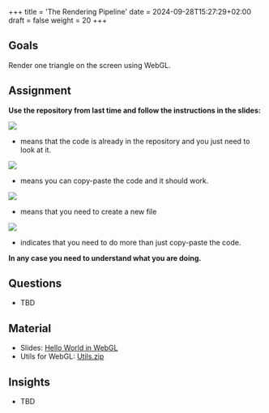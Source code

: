 +++
title = 'The Rendering Pipeline'
date = 2024-09-28T15:27:29+02:00
draft = false
weight = 20 
+++

## Goals

Render one triangle on the screen using WebGL.

## Assignment

**Use the repository from last time and follow the instructions in the slides:**

![](https://github.githubassets.com/images/icons/emoji/unicode/1f440.png?v8) 

- means that the code is already in the repository and you just need to look at it.

![](https://github.githubassets.com/images/icons/emoji/unicode/1f4cb.png?v8)

- means you can copy-paste the code and it should work.

![](https://github.githubassets.com/images/icons/emoji/unicode/1f4dd.png?v8)

- means that you need to create a new file

![](https://github.githubassets.com/images/icons/emoji/unicode/2b55.png?v8)

- indicates that you need to do more than just copy-paste the code. 

**In any case you need to understand what you are doing.**

## Questions

- TBD

## Material
  
- Slides: [Hello World in WebGL](files/CODE3-01-HelloWorld.pdf)
- Utils for WebGL: [Utils.zip](files/utils.zip)

## Insights

- TBD
